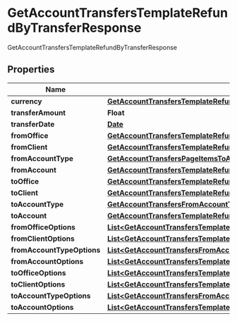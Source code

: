 

# GetAccountTransfersTemplateRefundByTransferResponse

GetAccountTransfersTemplateRefundByTransferResponse
## Properties

Name | Type | Description | Notes
------------ | ------------- | ------------- | -------------
**currency** | [**GetAccountTransfersTemplateRefundByTransferCurrency**](GetAccountTransfersTemplateRefundByTransferCurrency.md) |  |  [optional]
**transferAmount** | **Float** |  |  [optional]
**transferDate** | [**Date**](Date.md) |  |  [optional]
**fromOffice** | [**GetAccountTransfersTemplateRefundByTransferFromOffice**](GetAccountTransfersTemplateRefundByTransferFromOffice.md) |  |  [optional]
**fromClient** | [**GetAccountTransfersTemplateRefundByTransferFromClient**](GetAccountTransfersTemplateRefundByTransferFromClient.md) |  |  [optional]
**fromAccountType** | [**GetAccountTransfersPageItemsToAccountType**](GetAccountTransfersPageItemsToAccountType.md) |  |  [optional]
**fromAccount** | [**GetAccountTransfersTemplateRefundByTransferFromAccount**](GetAccountTransfersTemplateRefundByTransferFromAccount.md) |  |  [optional]
**toOffice** | [**GetAccountTransfersTemplateRefundByTransferFromOffice**](GetAccountTransfersTemplateRefundByTransferFromOffice.md) |  |  [optional]
**toClient** | [**GetAccountTransfersTemplateRefundByTransferToClient**](GetAccountTransfersTemplateRefundByTransferToClient.md) |  |  [optional]
**toAccountType** | [**GetAccountTransfersFromAccountType**](GetAccountTransfersFromAccountType.md) |  |  [optional]
**toAccount** | [**GetAccountTransfersTemplateRefundByTransferToAccount**](GetAccountTransfersTemplateRefundByTransferToAccount.md) |  |  [optional]
**fromOfficeOptions** | [**List&lt;GetAccountTransfersTemplateRefundByTransferFromOfficeOptions&gt;**](GetAccountTransfersTemplateRefundByTransferFromOfficeOptions.md) |  |  [optional]
**fromClientOptions** | [**List&lt;GetAccountTransfersTemplateRefundByTransferFromClientOptions&gt;**](GetAccountTransfersTemplateRefundByTransferFromClientOptions.md) |  |  [optional]
**fromAccountTypeOptions** | [**List&lt;GetAccountTransfersFromAccountType&gt;**](GetAccountTransfersFromAccountType.md) |  |  [optional]
**fromAccountOptions** | [**List&lt;GetAccountTransfersTemplateRefundByTransferFromAccountOptions&gt;**](GetAccountTransfersTemplateRefundByTransferFromAccountOptions.md) |  |  [optional]
**toOfficeOptions** | [**List&lt;GetAccountTransfersTemplateRefundByTransferFromOfficeOptions&gt;**](GetAccountTransfersTemplateRefundByTransferFromOfficeOptions.md) |  |  [optional]
**toClientOptions** | [**List&lt;GetAccountTransfersTemplateRefundByTransferFromClientOptions&gt;**](GetAccountTransfersTemplateRefundByTransferFromClientOptions.md) |  |  [optional]
**toAccountTypeOptions** | [**List&lt;GetAccountTransfersFromAccountType&gt;**](GetAccountTransfersFromAccountType.md) |  |  [optional]
**toAccountOptions** | [**List&lt;GetAccountTransfersTemplateRefundByTransferToAccount&gt;**](GetAccountTransfersTemplateRefundByTransferToAccount.md) |  |  [optional]



